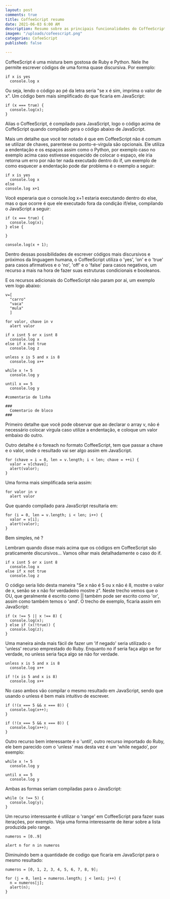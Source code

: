 ```yaml
---
layout: post
comments: true
title: CoffeeScript resumo
date: 2021-06-03 6:00 AM
description: Resumo sobre as principais funcionalidades do CoffeeScript
imagem: "/uploads/cofeescript.png"
categories: CofeeScript
published: false

---
```

CoffeeScript é uma mistura bem gostosa de Ruby e Python. Nele lhe permite escrever códigos de uma forma quase discursiva. Por exemplo:

    if x is yes
      console.log x

Ou seja, lendo o código ao pé da letra seria "se x é sim, imprima o valor de x". Um código bem mais simplificado do que ficaria em JavaScript:

    if (x === true) {
      console.log(x);
    }

Alias o CoffeeScript, é compilado para JavaScript, logo o código acima de CoffeScript quando compilado gera o código abaixo de JavaScript.

Mais um detalhe que você ter notado é que em CoffeeScript não é comum se utilizar de chaves, parentese ou ponto-e-virgula são opcionais. Ele utiliza a endentação e os espaços assim como o Python, por exemplo caso no exemplo acima caso estivesse esquecido de colocar o espaço, ele iria retorna um erro por não ter nada executado dentro do if, um exemplo de como esquecer a endentação pode dar problema é o exemplo a seguir:

    if x is yes 
      console.log x
    else
    console.log x+1

Você esperaria que o console.log x+1 estaria executando dentro do else, mas o que ocorre é que ele executado fora da condição if/else, compilando o JavaScript a seguir:

    if (x === true) {
      console.log(x);
    } else {
    
    }
    
    console.log(x + 1);

Dentro dessas possibilidades de escrever códigos mais discursivos e próximos da linguagem humana, o CoffeeScript utiliza o 'yes', 'on' e o 'true' para casos afirmativos e o 'no', 'off' e o 'false' para casos negativos, um recurso a mais na hora de  fazer suas estruturas condicionais e booleanos.

E os recursos adicionais do CoffeeScript não param por ai, um exemplo vem logo abaixo:

    v=[
      "carro"
      "vaca"
      "mula"
      ]
    
    for valor, chave in v
      alert valor
    
    if x isnt 5 or x isnt 8
      console.log x
    else if x not true
      console.log z
    
    unless x is 5 and x is 8
      console.log x++
      
    while x != 5
      console.log y
    
    until x == 5
      console.log y
      
    #comentario de linha
    
    ###
      Comentario de bloco
    ###

Primeiro detalhe que você pode observar que ao declarar o array v, não é necessário colocar virgula caso utilize a endentação, e coloque um valor embaixo do outro.

Outro detalhe é o foreach no formato CoffeeScript, tem que passar a chave e o valor, onde o resultado vai ser algo assim em JavaScript.

    for (chave = i = 0, len = v.length; i < len; chave = ++i) {
      valor = v[chave];
      alert(valor);
    }

Uma forma mais simplificada seria assim:

    for valor in v
      alert valor

Que quando compilado para JavaScript resultaria em:

    for (i = 0, len = v.length; i < len; i++) {
      valor = v[i];
      alert(valor);
    }

Bem simples, né ?

Lembram quando disse mais acima que os códigos em CoffeeScript são praticamente discursivos... Vamos olhar mais detalhadamente o caso do if. 

    if x isnt 5 or x isnt 8
      console.log x
    else if x not true
      console.log z

O código seria lido desta maneira "Se x não é 5 ou x não é 8, mostre o valor de x,  senão se x não for verdadeiro mostre z". Neste trecho vemos que o OU, que geralmente é escrito como || também pode ser escrito como 'or', assim como também temos o 'and'. O trecho de exemplo, ficaria assim em JavaScript:

    if (x !== 5 || x !== 8) {
      console.log(x);
    } else if (x(!true)) {
      console.log(z);
    }

Uma maneira ainda mais fácil de fazer um 'if negado' seria utilizado o 'unless' recurso emprestado do Ruby. Enquanto no if seria faça algo se for verdade, no unless seria faça algo se não for verdade.

    unless x is 5 and x is 8
      console.log x++
      
    if !(x is 5 and x is 8)
      console.log x++

No caso ambos vão compilar o mesmo resultado em JavaScript, sendo que usando o unless é bem mais intuitivo de escrever.

    if (!(x === 5 && x === 8)) {
      console.log(x++);
    }
    
    if (!(x === 5 && x === 8)) {
      console.log(x++);
    }

Outro recurso bem interessante é o 'until',  outro recurso importado do Ruby, ele bem parecido com o 'unless' mas desta vez é um 'while negado', por exemplo:

    while x != 5
      console.log y
    
    until x == 5
      console.log y

Ambas as formas seriam compiladas para o JavaScript:

    while (x !== 5) {
      console.log(y);
    }

Um recurso interessante é utilizar o 'range' em CoffeeScript para fazer suas iterações, por exemplo. Veja uma forma interessante de iterar sobre a lista produzida pelo range.

    numeros = [0..9]
    
    alert n for n in numeros

Diminuindo bem a quantidade de codigo que ficaria em JavaScript para o mesmo resultado:

    numeros = [0, 1, 2, 3, 4, 5, 6, 7, 8, 9];
    
    for (j = 0, len1 = numeros.length; j < len1; j++) {
      n = numeros[j];
      alert(n);
    }